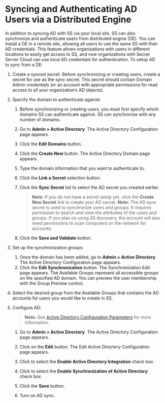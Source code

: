 [title]: # (Syncing and Authenticating AD Users via a Distributed Engine)
[tags]: # (XXX)
[priority]: # (60)

# Syncing and Authenticating AD Users via a Distributed Engine

In addition to syncing AD with SS via your local site, SS can also synchronize and authenticate users from distributed engine (DE). You can install a DE in a remote site, allowing all users to use the same SS with their AD credentials. This feature allows organizations with users in different locations to easily get access to SS, and now organizations with Secret Server Cloud can use local AD credentials for authentication. To setup AD to sync from a DE:

1. Create a synced secret. Before synchronizing or creating users, create a secret for use as the sync secret. This secret should contain Domain Admin credentials (or an account with appropriate permissions for read access to all your organization’s AD objects).

1. Specify the domain to authenticate against:

   1. Before synchronizing or creating users, you must first specify which domains SS can authenticate against. SS can synchronize with any number of domains. 

   1. Go to **Admin \> Active Directory**. The Active Directory Configuration page appears.

   1. Click the **Edit Domains** button. 

   1. Click the **Create New** button. The Active Directory Domain page appears.

   1. Type the domain information that you want to authenticate to.

   1. Click the **Link a Secret** selection button.

   1. Click the **Sync Secret** list to select the AD secret you created earlier.  

      > **Note:** If you do not have a secret setup yet, click the **Create New Secret** link to create your AD secret.
      > **Note:** The AD sync secret is used to synchronize users and groups. It requires permission to search and view the attributes of the users and groups.  If you plan on using SS discovery, the account will also need permissions to scan computers on the network for accounts.

   1. Click the **Save and Validate** button.  

1. Set up the synchronization groups:

   1. Once the domain has been added, go to **Admin \> Active Directory**. The Active Directory Configuration page appears.
   1. Click the **Edit Synchronization** button.  The Synchronization Edit page appears.
      The Available Groups represent all accessible groups on the specified AD domain. You can preview the user membership with the Group Preview control.

1. Select the desired group from the Available Groups that contains the AD accounts for users you would like to create in SS.

1. Configure AD:

   > **Note:** See [Active Directory Configuration Parameters](#Active-Directory-Configuration-Parameters) for more information.

   1. Go to **Admin \> Active Directory**. The Active Directory Configuration page appears.

   1. Click on the **Edit** button. The Edit Active Directory Configuration page appears.

   1. Click to select the **Enable Active Directory Integration** check box.

   1. Click to select the **Enable Synchronization of Active Directory** check box.

   1. Click the **Save** button.

   1. Turn on AD sync.
